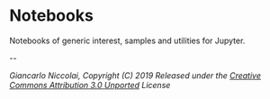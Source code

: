 # Notebooks

Notebooks of generic interest, samples and utilities for Jupyter.

--

_Giancarlo Niccolai, Copyright (C) 2019_
_Released under the [Creative Commons Attribution 3.0 Unported](https://creativecommons.org/licenses/by/3.0/) License_ 

